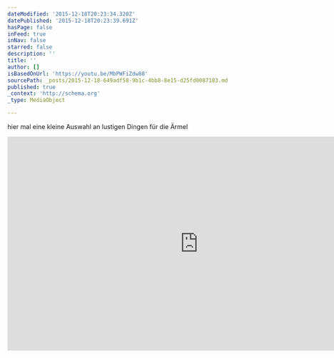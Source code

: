```yaml
---
dateModified: '2015-12-18T20:23:34.320Z'
datePublished: '2015-12-18T20:23:39.691Z'
hasPage: false
inFeed: true
inNav: false
starred: false
description: ''
title: ''
author: []
isBasedOnUrl: 'https://youtu.be/MbPWFiZdw88'
sourcePath: _posts/2015-12-18-649adf58-9b1c-4bb8-8e15-d25fd0087183.md
published: true
_context: 'http://schema.org'
_type: MediaObject

---
```

hier mal eine kleine Auswahl an lustigen Dingen für die Ärmel 

<iframe src="https://cdn.embedly.com/widgets/media.html?src=https%3A%2F%2Fwww.youtube.com%2Fembed%2FMbPWFiZdw88%3Ffeature%3Doembed&amp;url=https%3A%2F%2Fwww.youtube.com%2Fwatch%3Fv%3DMbPWFiZdw88%26feature%3Dyoutu.be&amp;image=https%3A%2F%2Fi.ytimg.com%2Fvi%2FMbPWFiZdw88%2Fhqdefault.jpg&amp;key=b7d04c9b404c499eba89ee7072e1c4f7&amp;type=text%2Fhtml&amp;schema=youtube" width="854" height="480" scrolling="no" frameborder="0" allowfullscreen="allowfullscreen" style=""></iframe>
